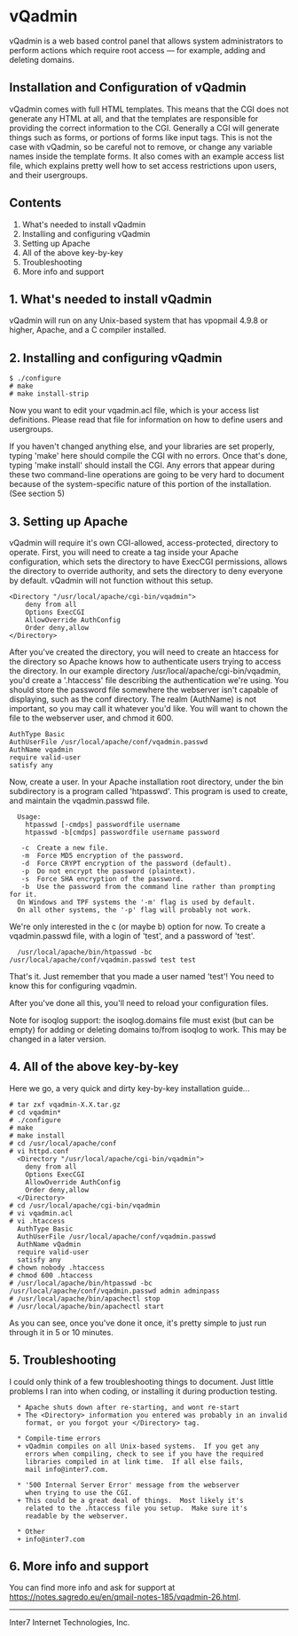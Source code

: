 # vQadmin

vQadmin is a web based control panel that allows system administrators to perform actions which require root access — for example, adding and deleting domains.

## Installation and Configuration of vQadmin

vQadmin comes with full HTML templates.  This means that the CGI
does not generate any HTML at all, and that the templates
are responsible for providing the correct information to the CGI.
Generally a CGI will generate things such as forms, or portions
of forms like input tags.  This is not the case with vQadmin, so
be careful not to remove, or change any variable names inside
the template forms.  It also comes with an example access list file,
which explains pretty well how to set access restrictions upon users,
and their usergroups.

##  Contents
1.  What's needed to install vQadmin
2.  Installing and configuring vQadmin
3.  Setting up Apache
4.  All of the above key-by-key
5.  Troubleshooting
6.  More info and support

## 1.  What's needed to install vQadmin
vQadmin will run on any Unix-based system that has
vpopmail 4.9.8 or higher, Apache, and a C compiler installed.

## 2.  Installing and configuring vQadmin
```
$ ./configure 
# make
# make install-strip
```
Now you want to edit your vqadmin.acl file, which is your access list
definitions.  Please read that file for information on how to define users
and usergroups.

If you haven't changed anything else, and your libraries are set properly,
typing 'make' here should compile the CGI with no errors.  Once that's done,
typing 'make install' should install the CGI.  Any errors that appear during
these two command-line operations are going to be very hard to document
because of the system-specific nature of this portion of the installation.
(See section 5)

## 3. Setting up Apache

vQadmin will require it's own CGI-allowed, access-protected,
directory to operate.  First, you will need to create a <Directory>
tag inside your Apache configuration, which sets the directory
to have ExecCGI permissions, allows the directory to override
authority, and sets the directory to deny everyone by default.
vQadmin will not function without this setup.
```
<Directory "/usr/local/apache/cgi-bin/vqadmin">
    deny from all
    Options ExecCGI
    AllowOverride AuthConfig
    Order deny,allow
</Directory>
```
After you've created the directory, you will need to create an
htaccess for the directory so Apache knows how to authenticate
users trying to access the directory.  In our example directory
/usr/local/apache/cgi-bin/vqadmin, you'd create a '.htaccess' file
describing the authentication we're using.  You should store the
password file somewhere the webserver isn't capable of displaying,
such as the conf directory.  The realm (AuthName) is not important,
so you may call it whatever you'd like.  You will want to chown
the file to the webserver user, and chmod it 600.
```
AuthType Basic
AuthUserFile /usr/local/apache/conf/vqadmin.passwd
AuthName vqadmin
require valid-user
satisfy any
```
Now, create a user.  In your Apache installation root directory, under
the bin subdirectory is a program called 'htpasswd'.  This program is used
to create, and maintain the vqadmin.passwd file.
```
  Usage:
	htpasswd [-cmdps] passwordfile username
	htpasswd -b[cmdps] passwordfile username password

   -c  Create a new file.
   -m  Force MD5 encryption of the password.
   -d  Force CRYPT encryption of the password (default).
   -p  Do not encrypt the password (plaintext).
   -s  Force SHA encryption of the password.
   -b  Use the password from the command line rather than prompting for it.
  On Windows and TPF systems the '-m' flag is used by default.
  On all other systems, the '-p' flag will probably not work.
```
We're only interested in the c (or maybe b) option for now.
To create a vqadmin.passwd file, with a login of 'test', and a
password of 'test'.
```
  /usr/local/apache/bin/htpasswd -bc /usr/local/apache/conf/vqadmin.passwd test test
```
That's it.  Just remember that you made a user named 'test'!  You need
to know this for configuring vqadmin.

After you've done all this, you'll need to reload your configuration
files.

Note for isoqlog support: the isoqlog.domains file must exist (but can be
empty) for adding or deleting domains to/from isoqlog to work.  This may
be changed in a later version.

## 4.  All of the above key-by-key

Here we go, a very quick and dirty key-by-key installation guide...
```
# tar zxf vqadmin-X.X.tar.gz 
# cd vqadmin* 
# ./configure
# make
# make install
# cd /usr/local/apache/conf
# vi httpd.conf
  <Directory "/usr/local/apache/cgi-bin/vqadmin">
    deny from all
    Options ExecCGI 
    AllowOverride AuthConfig
    Order deny,allow
  </Directory>
# cd /usr/local/apache/cgi-bin/vqadmin
# vi vqadmin.acl
# vi .htaccess
  AuthType Basic
  AuthUserFile /usr/local/apache/conf/vqadmin.passwd
  AuthName vQadmin
  require valid-user
  satisfy any
# chown nobody .htaccess
# chmod 600 .htaccess
# /usr/local/apache/bin/htpasswd -bc /usr/local/apache/conf/vqadmin.passwd admin adminpass
# /usr/local/apache/bin/apachectl stop 
# /usr/local/apache/bin/apachectl start 
```
As you can see, once you've done it once, it's pretty simple to just run
through it in 5 or 10 minutes.

## 5.  Troubleshooting

I could only think of a few troubleshooting things to document.
Just little problems I ran into when coding, or installing it during
production testing.
```
  * Apache shuts down after re-starting, and wont re-start
  + The <Directory> information you entered was probably in an invalid
    format, or you forgot your </Directory> tag. 
   
  * Compile-time errors
  + vQadmin compiles on all Unix-based systems.  If you get any
    errors when compiling, check to see if you have the required
    libraries compiled in at link time.  If all else fails,
    mail info@inter7.com.
 
  * '500 Internal Server Error' message from the webserver
    when trying to use the CGI.
  + This could be a great deal of things.  Most likely it's
    related to the .htaccess file you setup.  Make sure it's
    readable by the webserver.

  * Other
  + info@inter7.com
```

## 6. More info and support

You can find more info and ask for support at https://notes.sagredo.eu/en/qmail-notes-185/vqadmin-26.html.

------------------------------------------------------------------------------
Inter7 Internet Technologies, Inc.
